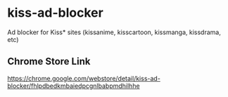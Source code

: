# kiss-ad-blocker
Ad blocker for Kiss* sites (kissanime, kisscartoon, kissmanga, kissdrama, etc)

## Chrome Store Link
https://chrome.google.com/webstore/detail/kiss-ad-blocker/fhlpdbedkmbaiedpcgnlbabpmdhilhhe
